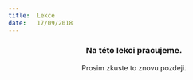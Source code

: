 ```yaml
---
title:  Lekce
date:   17/09/2018
---
```


### <center>Na této lekci pracujeme.</center>
<center>Prosim zkuste to znovu pozdeji.</center>